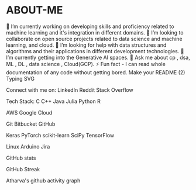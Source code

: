 # ABOUT-ME
🔭 I’m currently working on developing skills and proficiency related to machine learning and it's integration in different domains.
👯 I’m looking to collaborate on open source projects related to data science and machine learning, and cloud.
🤝 I’m looking for help with data structures and algorithms and their applications in different development technologies.
🌱 I’m currently getting into the Generative AI spaces.
💬 Ask me about cp , dsa, ML , DL , data science , Cloud(GCP).
⚡ Fun fact - I can read whole documentation of any code without getting bored.
Make your README (2)
Typing SVG

Connect with me on:
LinkedIn Reddit Stack Overflow

Tech Stack:
C C++ Java Julia Python R

AWS Google Cloud

Git Bitbucket GitHub

Keras PyTorch scikit-learn SciPy TensorFlow

Linux Arduino Jira

GitHub stats

GitHub Streak

Atharva's github activity graph

